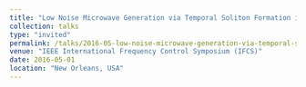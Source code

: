 ```yaml
---
title: "Low Noise Microwave Generation via Temporal Soliton Formation in a Crystalline Optical microresonator with a Narrow Linewidth Laser"
collection: talks
type: "invited"
permalink: /talks/2016-05-low-noise-microwave-generation-via-temporal-soliton-formation-in-a-crystalline-optical-microresonator-with-a-narrow-linewidth-laser
venue: "IEEE International Frequency Control Symposium (IFCS)"
date: 2016-05-01
location: "New Orleans, USA"
---
```


